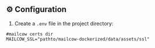 ## ⚙️ Configuration

1. Create a `.env` file in the project directory:

```env
#mailcow certs dir
MAILCOW_SSL="pathto/mailcow-dockerized/data/assets/ssl"